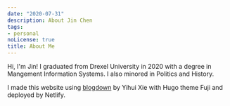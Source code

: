 ```yaml
---
date: "2020-07-31"
description: About Jin Chen
tags:
- personal
noLicense: true
title: About Me
---
```


Hi, I'm Jin! I graduated from Drexel University in 2020 with a degree in Mangement Information Systems. I also minored in Politics and History. 

I made this website using [blogdown](https://bookdown.org/yihui/blogdown/) by Yihui Xie with Hugo theme Fuji and deployed by Netlify.







